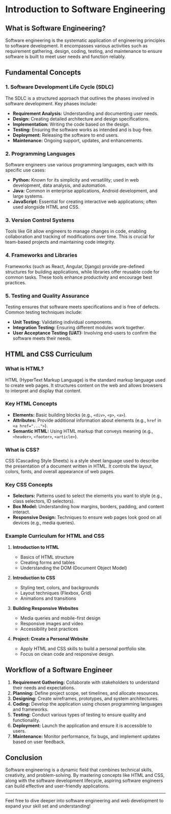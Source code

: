 # Introduction to Software Engineering

## What is Software Engineering?
Software engineering is the systematic application of engineering principles to software development. It encompasses various activities such as requirement gathering, design, coding, testing, and maintenance to ensure software is built to meet user needs and function reliably.

## Fundamental Concepts

### 1. **Software Development Life Cycle (SDLC)**
The SDLC is a structured approach that outlines the phases involved in software development. Key phases include:
- **Requirement Analysis:** Understanding and documenting user needs.
- **Design:** Creating detailed architecture and design specifications.
- **Implementation:** Writing the code based on the design.
- **Testing:** Ensuring the software works as intended and is bug-free.
- **Deployment:** Releasing the software to end users.
- **Maintenance:** Ongoing support, updates, and enhancements.

### 2. **Programming Languages**
Software engineers use various programming languages, each with its specific use cases:
- **Python:** Known for its simplicity and versatility; used in web development, data analysis, and automation.
- **Java:** Common in enterprise applications, Android development, and large systems.
- **JavaScript:** Essential for creating interactive web applications; often used alongside HTML and CSS.

### 3. **Version Control Systems**
Tools like Git allow engineers to manage changes in code, enabling collaboration and tracking of modifications over time. This is crucial for team-based projects and maintaining code integrity.

### 4. **Frameworks and Libraries**
Frameworks (such as React, Angular, Django) provide pre-defined structures for building applications, while libraries offer reusable code for common tasks. These tools enhance productivity and encourage best practices.

### 5. **Testing and Quality Assurance**
Testing ensures that software meets specifications and is free of defects. Common testing techniques include:
- **Unit Testing:** Validating individual components.
- **Integration Testing:** Ensuring different modules work together.
- **User Acceptance Testing (UAT):** Involving end-users to confirm the software meets their needs.

## HTML and CSS Curriculum

### What is HTML?
HTML (HyperText Markup Language) is the standard markup language used to create web pages. It structures content on the web and allows browsers to interpret and display that content.

### Key HTML Concepts
- **Elements:** Basic building blocks (e.g., `<div>`, `<p>`, `<a>`).
- **Attributes:** Provide additional information about elements (e.g., `href` in `<a href="...">`).
- **Semantic HTML:** Using HTML markup that conveys meaning (e.g., `<header>`, `<footer>`, `<article>`).

### What is CSS?
CSS (Cascading Style Sheets) is a style sheet language used to describe the presentation of a document written in HTML. It controls the layout, colors, fonts, and overall appearance of web pages.

### Key CSS Concepts
- **Selectors:** Patterns used to select the elements you want to style (e.g., class selectors, ID selectors).
- **Box Model:** Understanding how margins, borders, padding, and content interact.
- **Responsive Design:** Techniques to ensure web pages look good on all devices (e.g., media queries).

### Example Curriculum for HTML and CSS
1. **Introduction to HTML**
   - Basics of HTML structure
   - Creating forms and tables
   - Understanding the DOM (Document Object Model)

2. **Introduction to CSS**
   - Styling text, colors, and backgrounds
   - Layout techniques (Flexbox, Grid)
   - Animations and transitions

3. **Building Responsive Websites**
   - Media queries and mobile-first design
   - Responsive images and video
   - Accessibility best practices

4. **Project: Create a Personal Website**
   - Apply HTML and CSS skills to build a personal portfolio site.
   - Focus on clean code and responsive design.

## Workflow of a Software Engineer

1. **Requirement Gathering:** Collaborate with stakeholders to understand their needs and expectations.
2. **Planning:** Define project scope, set timelines, and allocate resources.
3. **Designing:** Create wireframes, prototypes, and system architectures.
4. **Coding:** Develop the application using chosen programming languages and frameworks.
5. **Testing:** Conduct various types of testing to ensure quality and functionality.
6. **Deployment:** Launch the application and ensure it is accessible to users.
7. **Maintenance:** Monitor performance, fix bugs, and implement updates based on user feedback.

## Conclusion
Software engineering is a dynamic field that combines technical skills, creativity, and problem-solving. By mastering concepts like HTML and CSS, along with the software development lifecycle, aspiring software engineers can build effective and user-friendly applications.

---

Feel free to dive deeper into software engineering and web development to expand your skill set and understanding!
